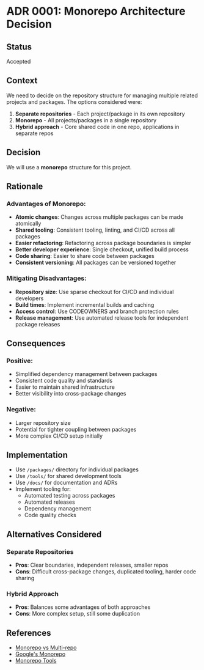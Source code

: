# ADR 0001: Monorepo Architecture Decision

## Status
Accepted

## Context
We need to decide on the repository structure for managing multiple related projects and packages. The options considered were:

1. **Separate repositories** - Each project/package in its own repository
2. **Monorepo** - All projects/packages in a single repository
3. **Hybrid approach** - Core shared code in one repo, applications in separate repos

## Decision
We will use a **monorepo** structure for this project.

## Rationale

### Advantages of Monorepo:
- **Atomic changes**: Changes across multiple packages can be made atomically
- **Shared tooling**: Consistent tooling, linting, and CI/CD across all packages
- **Easier refactoring**: Refactoring across package boundaries is simpler
- **Better developer experience**: Single checkout, unified build process
- **Code sharing**: Easier to share code between packages
- **Consistent versioning**: All packages can be versioned together

### Mitigating Disadvantages:
- **Repository size**: Use sparse checkout for CI/CD and individual developers
- **Build times**: Implement incremental builds and caching
- **Access control**: Use CODEOWNERS and branch protection rules
- **Release management**: Use automated release tools for independent package releases

## Consequences

### Positive:
- Simplified dependency management between packages
- Consistent code quality and standards
- Easier to maintain shared infrastructure
- Better visibility into cross-package changes

### Negative:
- Larger repository size
- Potential for tighter coupling between packages
- More complex CI/CD setup initially

## Implementation
- Use `/packages/` directory for individual packages
- Use `/tools/` for shared development tools
- Use `/docs/` for documentation and ADRs
- Implement tooling for:
  - Automated testing across packages
  - Automated releases
  - Dependency management
  - Code quality checks

## Alternatives Considered

### Separate Repositories
- **Pros**: Clear boundaries, independent releases, smaller repos
- **Cons**: Difficult cross-package changes, duplicated tooling, harder code sharing

### Hybrid Approach
- **Pros**: Balances some advantages of both approaches
- **Cons**: More complex setup, still some duplication

## References
- [Monorepo vs Multi-repo](https://www.atlassian.com/git/tutorials/monorepos)
- [Google's Monorepo](https://cacm.acm.org/magazines/2016/7/204032-why-google-stores-billions-of-lines-of-code-in-a-single-repository/fulltext)
- [Monorepo Tools](https://monorepo.tools/)

